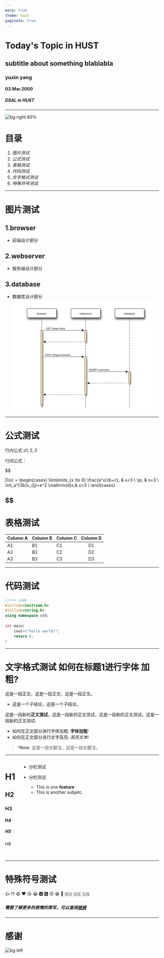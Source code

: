 ```yaml
---
marp: true
theme: hust
paginate: true
---
```


<!-- _class: titlepage-->

# Today's Topic in HUST
## subtitle about something blablabla
### yuxin yang
#### 03.Mar.2000
##### DSAL in HUST

---

![bg right:40%](./images/picture1.png)
# 目录
<div>
      
<!-- _class: cool-list -->

1. *图片测试*
2. *公式测试*
3. *表格测试*
4. *代码测试* 
5. *文字格式测试*
6. *特殊符号测试*
   
</div>  


---
<!-- class: model1 -->

# 图片测试

## 1.browser

- 前端设计部分
## 2.webserver

- 服务端设计部分
## 3.database 

- 数据库设计部分
![bg 100% right:60%](./svg/1.svg)


<!-- 大家好，我是 -->

---

# 公式测试

行内公式 $\sigma{1,2,3}$

行间公式：

$$

D(x) = \begin{cases}
\lim\limits_{x \to 0} \frac{a^x}{b+c}, & x<3 \\
\pi, & x=3 \\
\int_a^{3b}x_{ij}+e^2 \mathrm{d}x,& x>3 \\
\end{cases} 

$$
---

# 表格测试

| Column A | Column B | Column C | Column D |
| -------- | -------- | -------- | :------: |
| A1       | B1       | C1       |    D1    |
| A2       | B2       | C2       |    D2    |
| A3       | B3       | C3       |    D3    |

---

# 代码测试

``` C++
//c++ code 
#include<iostream.h>
#include<string.h>
using namespace std;

int main(
    cout<<"hello world!";
    return 0;
)

```

---

# 文字格式测试 如何在标题1进行字体 **加粗**?
 
这是一段正文，这是一段正文，这是一段正文。   
     
- 这是一个子结论，这是一个子结论。 

这是一段新的**正文测试**，这是一段新的正文测试，这是一段新的正文测试，这是一段新的正文测试:
- 如何在正文部分进行字体加粗: **字体加粗**!   
- 如何在正文部分进行文字高亮: _高亮文本_!  
   
> ***Note**: 这是一段长脚注，这是一段长脚注。

---

<div class="columns">            
<div> 
 
# H1
## H2 
### H3 
#### H4
##### H5
###### H6
</div>
<div>
 
- 分栏测试
 
- 分栏测试

  - This is one **feature**
  - This is another subjetc.
 
</div>
</div>

---

# 特殊符号测试

:+1: :-1: :smile: :heart: :cry: :sob: :a: :b: :angry: :grin: :tongue: :ru: :us: :cn:
##### 需要了解更多的表情的简写，可以查阅[链接](https://gist.github.com/rxaviers/7360908)

---

# 感谢
![bg left](./images/picture3.png)